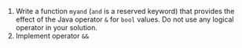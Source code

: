 1. Write a function `myand` (`and` is a reserved keyword) that provides the effect of the Java operator `&` for `bool` values. Do not use any logical operator in your solution.
2. Implement operator `&&`